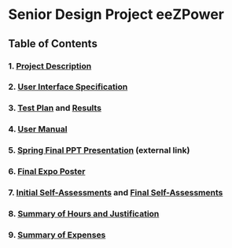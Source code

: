 # Senior Design Project eeZPower
## Table of Contents
### 1. [Project Description](../main/Assignments/Project_Description.md#project-description)
### 2. [User Interface Specification](../main/Assignments_Sem2/User_Interface_Specification.md)
### 3. [Test Plan](../main/Assignments_Sem2/Test_Plan.md) and [Results](../main/Assignments_Sem2/Test_Results.md)
### 4. [User Manual](../main/Assignments_Sem2/User_Manual.md)
### 5. [Spring Final PPT Presentation](https://docs.google.com/presentation/d/16yn9Cp9ksiIHua4f99VkaLNVpQd9gSHK/edit?usp=sharing&ouid=103037768715377898785&rtpof=true&sd=true) (external link)
### 6. [Final Expo Poster](../main/Assignments_Sem2/StoneSoward_SrDesignPoster.pdf)
### 7. [Initial Self-Assessments](../main/Assignments/HW_Essays/Individual_Capstone) and [Final Self-Assessments](../main/Assignments_Sem2/Final_Assesment)
### 8. [Summary of Hours and Justification](../main/Assignments_Sem2/Summary_of_Hours.md)
### 9. [Summary of Expenses](../main/Assignments_Sem2/Budget.md)
